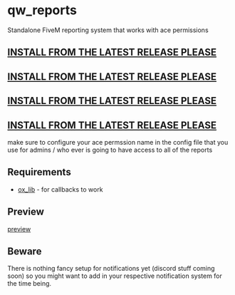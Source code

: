 # qw_reports

Standalone FiveM reporting system that works with ace permissions

## [INSTALL FROM THE LATEST RELEASE PLEASE](https://github.com/qw-scripts/qw_reports/releases/latest)

## [INSTALL FROM THE LATEST RELEASE PLEASE](https://github.com/qw-scripts/qw_reports/releases/latest)

## [INSTALL FROM THE LATEST RELEASE PLEASE](https://github.com/qw-scripts/qw_reports/releases/latest)

## [INSTALL FROM THE LATEST RELEASE PLEASE](https://github.com/qw-scripts/qw_reports/releases/latest)

make sure to configure your ace permssion name in the config file that you use for admins / who ever is going to have access to all of the reports

## Requirements

- [ox_lib](https://github.com/overextended/ox_lib) - for callbacks to work

## Preview

[preview](https://youtu.be/WdKHmcQWHms)

## Beware

There is nothing fancy setup for notifications yet (discord stuff coming soon) so you might want to add in your respective notification system for the time being.
